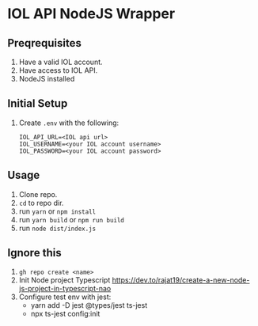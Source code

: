 # IOL API NodeJS Wrapper

## Preqrequisites

1. Have a valid IOL account.
2. Have access to IOL API.
3. NodeJS installed

## Initial Setup

1. Create `.env` with the following:
   ```
   IOL_API_URL=<IOL api url>
   IOL_USERNAME=<your IOL account username>
   IOL_PASSWORD=<your IOL account password>
   ```

## Usage

1. Clone repo.
2. `cd` to repo dir.
3. run `yarn` or `npm install`
4. run `yarn build` or `npm run build`
5. run `node dist/index.js`

## Ignore this

1. `gh repo create <name>`
2. Init Node project Typescript https://dev.to/rajat19/create-a-new-node-js-project-in-typescript-nao
3. Configure test env with jest:
   - yarn add -D jest @types/jest ts-jest
   - npx ts-jest config:init
